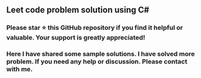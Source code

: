 ## Leet code problem solution using C#
### Please star ⭐ this GitHub repository if you find it helpful or valuable. Your support is greatly appreciated!
### Here I have shared some sample solutions. I have solved more problem. If you need any help or discussion. Please contact with me.



